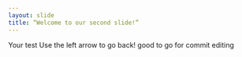 ```yaml
---
layout: slide
title: “Welcome to our second slide!”
---
```

Your test 
Use the left arrow to go back!
good to go for commit 
editing
